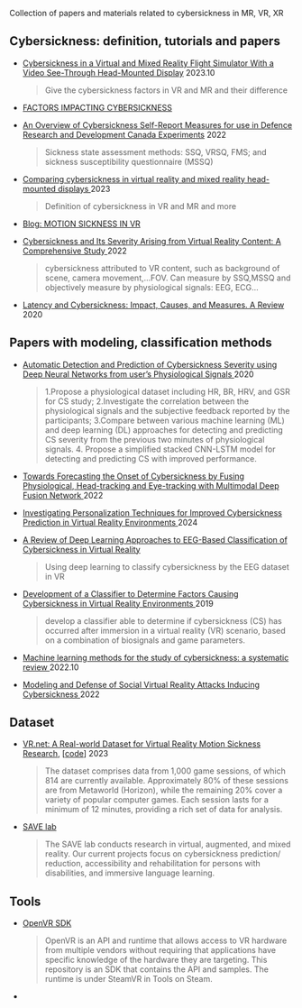 Collection of papers and materials related to cybersickness in MR, VR, XR

## Cybersickness: definition, tutorials and papers
- [Cybersickness in a Virtual and Mixed Reality Flight Simulator With a Video See-Through Head-Mounted Display](https://www.diva-portal.org/smash/get/diva2:1820233/FULLTEXT01.pdf#page=24.13) 2023.10
  > Give the cybersickness factors in VR and MR and their difference
  
- [FACTORS IMPACTING CYBERSICKNESS](https://lib.iitta.gov.ua/id/eprint/729263/1/TR-HFM-MSG-323-ALL-73-120.pdf)

- [An Overview of Cybersickness Self-Report Measures for use in Defence Research and Development Canada Experiments](https://cradpdf.drdc-rddc.gc.ca/PDFS/unc467/p814963_A1b.pdf) 2022
  > Sickness state assessment methods: SSQ, VRSQ, FMS; and sickness susceptibility questionnaire (MSSQ) 

- [Comparing cybersickness in virtual reality and mixed reality head-mounted displays
](https://www.frontiersin.org/journals/virtual-reality/articles/10.3389/frvir.2023.1130864/full) 2023
  > Definition of cybersickness in VR and MR and more

- [Blog: MOTION SICKNESS IN VR](https://varjo.com/learning-hub/motion-sickness/)

- [Cybersickness and Its Severity Arising from Virtual Reality Content: A Comprehensive Study
](https://www.mdpi.com/1424-8220/22/4/1314) 2022
  > cybersickness attributed to VR content, such as background of scene, camera movement,...FOV. Can measure by SSQ,MSSQ and objectively measure by physiological signals: EEG, ECG...

- [Latency and Cybersickness: Impact, Causes, and Measures. A Review
](https://www.frontiersin.org/journals/virtual-reality/articles/10.3389/frvir.2020.582204/full) 2020
  
## Papers with modeling, classification methods
- [Automatic Detection and Prediction of Cybersickness Severity using Deep Neural Networks from user’s Physiological Signals
](https://ieeexplore.ieee.org/abstract/document/9284761) 2020
  > 1.Propose a physiological dataset including HR, BR, HRV, and GSR for CS study; 2.Investigate the correlation between the physiological signals and the subjective feedback reported by the participants; 3.Compare between various machine learning (ML) and deep learning (DL) approaches for detecting and predicting CS severity from the previous two minutes of physiological signals. 4. Propose a simplified stacked CNN-LSTM model for detecting and predicting CS with improved performance.

- [Towards Forecasting the Onset of Cybersickness by Fusing Physiological, Head-tracking and Eye-tracking with Multimodal Deep Fusion Network
](https://ieeexplore.ieee.org/document/9995267) 2022

- [Investigating Personalization Techniques for Improved Cybersickness Prediction in Virtual Reality Environments
](https://ieeexplore.ieee.org/document/10458344) 2024

- [A Review of Deep Learning Approaches to EEG-Based Classification of Cybersickness in Virtual Reality
](https://ieeexplore.ieee.org/abstract/document/9319098?casa_token=pjuQAc_vIQUAAAAA:UYcxgig2gQfASqZDPl2sbi554dImmeLGQp16CdHqodDOvWq8clG0Wq4jhxUySUjrmzwd27Q4)
  >Using deep learning to classify cybersickness by the EEG dataset in VR

- [Development of a Classifier to Determine Factors Causing Cybersickness in Virtual Reality Environments
](https://www.liebertpub.com/doi/full/10.1089/g4h.2019.0045?casa_token=TAO74XAApvYAAAAA%3AcnA9r5XDHNGoaj0fina613r8bUnqyEh0Z1OGIO_y84MyGhE-pm5-tzFtmqwGBDBAq1S36Wa0g6Tn) 2019
  > develop a classifier able to determine if cybersickness (CS) has occurred after immersion in a virtual reality (VR) scenario, based on a combination of biosignals and game parameters.

- [Machine learning methods for the study of cybersickness: a systematic review
](https://link.springer.com/article/10.1186/s40708-022-00172-6) 2022.10

- [Modeling and Defense of Social Virtual Reality Attacks Inducing Cybersickness
](https://ieeexplore.ieee.org/abstract/document/9580681?casa_token=iDktR17b1l0AAAAA:_E1BXbPDoLJ8W3aXXiPKjT8T-eetr9fBbpwj7Xit0D_7qAuwn9fEPPZvj9J9R9gIrKpPz_1w) 2022





## Dataset
- [VR.net: A Real-world Dataset for Virtual Reality Motion Sickness Research](https://arxiv.org/pdf/2306.03381v1), [[code](https://github.com/augmented-human-lab/vr-motion-sickness-modelling)] 2023
  > The dataset comprises data from 1,000 game sessions, of which 814 are currently available. Approximately 80% of these sessions are from Metaworld (Horizon), while the remaining 20% cover a variety of popular computer games. Each session lasts for a minimum of 12 minutes, providing a rich set of data for analysis. 

- [SAVE lab](https://sites.google.com/view/savelab/research)
  > The SAVE lab conducts research in virtual, augmented, and mixed reality. Our current projects focus on cybersickness prediction/ reduction, accessibility and rehabilitation for persons with disabilities, and immersive language learning.




## Tools
- [OpenVR SDK](https://github.com/ValveSoftware/openvr)
  > OpenVR is an API and runtime that allows access to VR hardware from multiple vendors without requiring that applications have specific knowledge of the hardware they are targeting. This repository is an SDK that contains the API and samples. The runtime is under SteamVR in Tools on Steam.

- 



